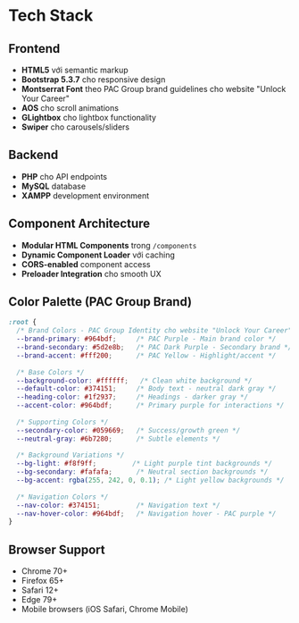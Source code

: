 # Tech Stack

## Frontend
- **HTML5** với semantic markup
- **Bootstrap 5.3.7** cho responsive design
- **Montserrat Font** theo PAC Group brand guidelines cho website "Unlock Your Career"
- **AOS** cho scroll animations
- **GLightbox** cho lightbox functionality
- **Swiper** cho carousels/sliders

## Backend
- **PHP** cho API endpoints
- **MySQL** database
- **XAMPP** development environment

## Component Architecture
- **Modular HTML Components** trong `/components`
- **Dynamic Component Loader** với caching
- **CORS-enabled** component access
- **Preloader Integration** cho smooth UX

## Color Palette (PAC Group Brand)
```css
:root {
  /* Brand Colors - PAC Group Identity cho website "Unlock Your Career" */
  --brand-primary: #964bdf;     /* PAC Purple - Main brand color */
  --brand-secondary: #5d2e8b;   /* PAC Dark Purple - Secondary brand */
  --brand-accent: #fff200;      /* PAC Yellow - Highlight/accent */
  
  /* Base Colors */
  --background-color: #ffffff;   /* Clean white background */
  --default-color: #374151;     /* Body text - neutral dark gray */
  --heading-color: #1f2937;     /* Headings - darker gray */
  --accent-color: #964bdf;      /* Primary purple for interactions */
  
  /* Supporting Colors */
  --secondary-color: #059669;   /* Success/growth green */
  --neutral-gray: #6b7280;      /* Subtle elements */
  
  /* Background Variations */
  --bg-light: #f8f9ff;         /* Light purple tint backgrounds */
  --bg-secondary: #fafafa;      /* Neutral section backgrounds */
  --bg-accent: rgba(255, 242, 0, 0.1); /* Light yellow backgrounds */
  
  /* Navigation Colors */
  --nav-color: #374151;         /* Navigation text */
  --nav-hover-color: #964bdf;   /* Navigation hover - PAC purple */
}
```

## Browser Support
- Chrome 70+
- Firefox 65+
- Safari 12+
- Edge 79+
- Mobile browsers (iOS Safari, Chrome Mobile)
